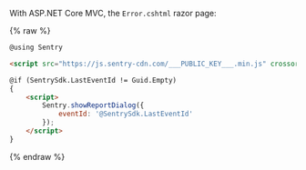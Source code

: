 With ASP.NET Core MVC, the `Error.cshtml` razor page:

{% raw %}
```html
@using Sentry

<script src="https://js.sentry-cdn.com/___PUBLIC_KEY___.min.js" crossorigin="anonymous"></script>

@if (SentrySdk.LastEventId != Guid.Empty)
{
    <script>
        Sentry.showReportDialog({
            eventId: '@SentrySdk.LastEventId'
        });
    </script>
}
```
{% endraw %}
